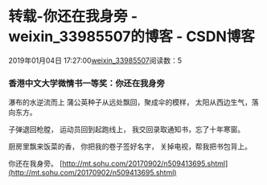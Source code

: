 # 转载-你还在我身旁 - weixin_33985507的博客 - CSDN博客
2019年01月04日 17:27:00[weixin_33985507](https://me.csdn.net/weixin_33985507)阅读数：5
### 香港中文大学微情书一等奖：你还在我身旁
> 
瀑布的水逆流而上
蒲公英种子从远处飘回，聚成伞的模样，
太阳从西边生气，落向东方。
> 
子弹退回枪膛，
运动员回到起跑线上，
我交回录取通知书，忘了十年寒窗。
> 
厨房里飘来饭菜的香，
你把我的卷子签好名字，
关掉电视，帮我把书包背上。
> 
你还在我身旁。
[http://mt.sohu.com/20170902/n509413695.shtml](http://mt.sohu.com/20170902/n509413695.shtml)
